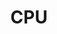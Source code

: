 ---
title: CPU
position: 3.2
type: 
description: 
content_markdown: |-
  ###### The CPU node in the Technopedia database stores information that relates to the CPU, such as the model ID, number or cores, and model information. 

  The CPU node is connected to the MANUFACTURER node by the `HAS_A` relationship, which points from the MANUFACTURER to the CPU node.

  Here's a simple query to return 25 results for CPU models:

  `MATCH (n:CPU_MODEL) RETURN n LIMIT 25`
   {: .info}
  
  <br>
    
  
  ![API Image](/images/graph.png){:class="img-responsive"} <br>
  
 


left_code_blocks:
  - code_block: |
      MATCH (n:CPU) RETURN n.isa_bitmode, n.num_threads

      RESPONSE SAMPLE
      {
          
          }

    title: Example 1
    language: javascript
  - code_block: >-
      MATCH (n:CPU) RETURN n.model, n.cores, n.clockrate


      RESPONSE SAMPLE

      {
          
          }
    title: Example 2
    language: javascript

  - code_block: |-
      MATCH (n:CPU)<-[:HAS_A]->(x:MANUFACTURER) RETURN n, x

      RESPONSE SAMPLE
      {
          
        }
    title: Example 3
    language: javascript

  - code_block: |-
      MATCH (n:CPU)<-[:HAS_A]-(x:MANUFACTURER)<-[:HAS_A]- RETURN n.cores, x.manufacturer

      RESPONSE SAMPLE
      {
          
        }
    title: Example 4
    language: javascript

  - code_block: |-
      MATCH (n:HARDWARE_PRODUCT)<-[e:HAS_A]-(o:MANUFACTURER)-[u:HAS_A]-(y:CPU) RETURN n, o, y

      RESPONSE SAMPLE
      {
          
        }
    title: Example 5
    language: javascript

  - code_block: |-
      curl -G -H "Authorization: Bearer b93477a9-057b-4878-a16b93477a9-057b-4878-a16f-d7f7d1f27a7af-d7f7d1f27a7a" "https://v6.technopedia.com/tql" --data-urlencode' "q=MATCH (h:CPU) RETURN h.cores"

      
    title: cURL
    language: bash
    

right_code_blocks:
  - code_block: |2
      cat_cpu_model_id
      technopedia_id
      model
      url
      cores
      clockrate
      isa_bitmode
      num_threads
      created_at
      modified_at

    title: CPU Attributes
    language: bash
  - code_block: |2-
      (MANUFACTURER)-[:HAS_A]->(CPU)
    title: Relationships
    language: bash
---